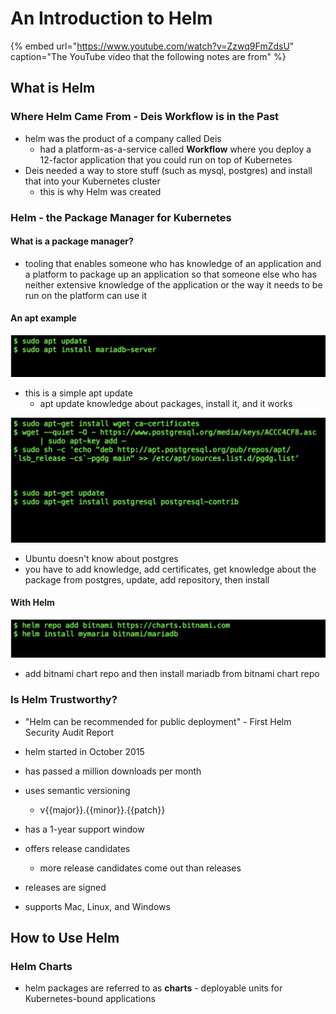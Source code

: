 # An Introduction to Helm

{% embed url="https://www.youtube.com/watch?v=Zzwq9FmZdsU" caption="The YouTube video that the following notes are from" %}

## What is Helm

### Where Helm Came From - Deis Workflow is in the Past

* helm was the product of a company called Deis
  * had a platform-as-a-service called **Workflow** where you deploy a 12-factor application that you could run on top of Kubernetes
* Deis needed a way to store stuff \(such as mysql, postgres\) and install that into your Kubernetes cluster
  * this is why Helm was created

### Helm - the Package Manager for Kubernetes

#### What is a package manager?

* tooling that enables someone who has knowledge of an application and a platform to package up an application so that someone else who has neither extensive knowledge of the application or the way it needs to be run on the platform can use it



#### An apt example

![Installing maria using Ubuntu.](../../../.gitbook/assets/screen-shot-2020-07-21-at-11.11.19-am.png)

* this is a simple apt update
  * apt update knowledge about packages, install it, and it works

![Installing postgres using Ubuntu](../../../.gitbook/assets/screen-shot-2020-07-21-at-11.11.32-am.png)

* Ubuntu doesn't know about postgres
* you have to add knowledge, add certificates, get knowledge about the package from postgres, update, add repository, then install

#### With Helm

![Install mariadb using helm](../../../.gitbook/assets/screen-shot-2020-07-21-at-11.13.50-am.png)

* add bitnami chart repo and then install mariadb from bitnami chart repo

### Is Helm Trustworthy?

* "Helm can be recommended for public deployment" - First Helm Security Audit Report



* helm started in October 2015
* has passed a million downloads per month
* uses semantic versioning
  * v{{major}}.{{minor}}.{{patch}}
* has a 1-year support window
* offers release candidates
  * more release candidates come out than releases
* releases are signed
* supports Mac, Linux, and Windows

## How to Use Helm

### Helm Charts

* helm packages are referred to as **charts** - deployable units for Kubernetes-bound applications


